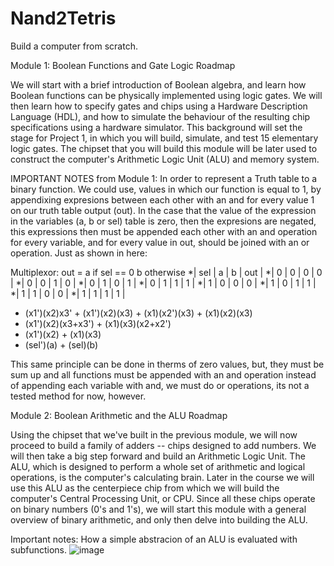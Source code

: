 # Nand2Tetris
 Build a computer from scratch.
 
 Module 1: Boolean Functions and Gate Logic Roadmap
 
 We will start with a brief introduction of Boolean algebra, and learn how Boolean functions can be physically implemented using logic gates. We will then learn how to specify gates and chips using a Hardware Description Language (HDL), and how to simulate the behaviour of the resulting chip specifications using a hardware simulator. This background will set the stage for Project 1, in which you will build, simulate, and test 15 elementary logic gates. The chipset that you will build this module will be later used to construct the computer's Arithmetic Logic Unit (ALU) and memory system.
 
 IMPORTANT NOTES from Module 1: In order to represent a Truth table to a binary function. We could use, values in which our function is equal to 1, by appendixing expresions between each other with an and for every value 1 on our truth table output (out). In the case that the value of the expression in the variables (a, b or sel) table is zero, then the expresions are negated, this expressions then must be appended each other with an and operation for every variable, and for every value in out, should be joined  with an or operation. Just as shown in here:
 
   Multiplexor:
    out = a if sel == 0 
    b otherwise
 *| sel |  a  |  b  | out |
 *|  0  |  0  |  0  |	 0  |
 *|  0  |  0  |  1  |	 0  |
 *|  0  |  1  |  0  |	 1  |
 *|  0  |  1  |  1  |	 1  |
 *|  1  |  0  |  0  |	 0  |
 *|  1  |  0  |  1  |	 1  |
 *|  1  |  1  |  0  |	 0  |
 *|  1  |  1  |  1  |	 1  |
 * (x1')(x2)x3' + (x1')(x2)(x3) + (x1)(x2')(x3) + (x1)(x2)(x3)
 * (x1')(x2)(x3+x3') + (x1)(x3)(x2+x2')
 * (x1')(x2) + (x1)(x3)
 * (sel')(a) + (sel)(b)

This same principle can be done in therms of zero values, but, they must be sum up and all functions must be appended with an and operation instead of appending each variable with and, we must do or operations, its not a tested method for now, however.

Module 2: Boolean Arithmetic and the ALU Roadmap

 Using the chipset that we've built in the previous module, we will now proceed to build a family of adders -- chips designed to add numbers. We will then take a big step forward and build an Arithmetic Logic Unit. The ALU, which is designed to perform a whole set of arithmetic and logical operations, is the computer's calculating brain. Later in the course we will use this ALU as the centerpiece chip from which we will build the computer's Central Processing Unit, or CPU. Since all these chips operate on binary numbers (0's and 1's), we will start this module with a general overview of binary arithmetic, and only then delve into building the ALU.
 
 Important notes: How a simple abstracion of an ALU is evaluated with subfunctions.
 ![image](https://user-images.githubusercontent.com/36864288/197629944-31dd09c3-59df-4fa0-af44-35489f165ea1.png)

